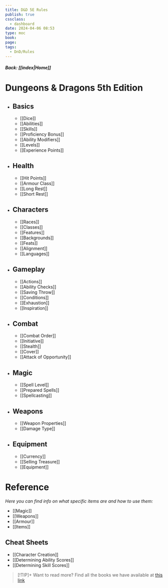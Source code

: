 ```yaml
---
title: D&D 5E Rules
publish: true
cssclass:
  - dashboard
date: 2024-04-06 08:53
type: moc
book: 
page: 
tags:
  - DnD/Rules
---
```

##### Back: [[index|Home]] 
# Dungeons & Dragons 5th Edition
- ## Basics
	- [[Dice]]
	- [[Abilities]]
	- [[Skills]]
	- [[Proficiency Bonus]]
	- [[Ability Modifiers]]
	- [[Levels]]
	- [[Experience Points]]
- ## Health
	- [[Hit Points]]
	- [[Armour Class]]
	- [[Long Rest]]
	- [[Short Rest]]
- ## Characters
	- [[Races]]
	- [[Classes]]
	- [[Features]]
	- [[Backgrounds]]
	- [[Feats]]
	- [[Alignment]]
	- [[Languages]]
- ## Gameplay
	- [[Actions]]
	- [[Ability Checks]]
	- [[Saving Throw]]
	- [[Conditions]]
	- [[Exhaustion]]
	- [[Inspiration]]
- ## Combat
	- [[Combat Order]]
	- [[Initiative]]
	- [[Stealth]]
	- [[Cover]]
	- [[Attack of Opportunity]]
- ## Magic
	- [[Spell Level]]
	- [[Prepared Spells]]
	- [[Spellcasting]]
- ## Weapons
	- [[Weapon Properties]]
	- [[Damage Type]]
- ## Equipment
	- [[Currency]]
	- [[Selling Treasure]]
	- [[Equipment]]


# Reference
*Here you can find info on what specific items are and how to use them:*
- [[Magic]]
- [[Weapons]]
- [[Armour]]
- [[Items]]
## Cheat Sheets
- [[Character Creation]]
- [[Determining Ability Scores]]
- [[Determining Skill Scores]]

> [!TIP]+ Want to read more?
> Find all the books we have available at [this link](https://drive.google.com/drive/folders/1O5bhpYizcIT5xxAoLOuzCRht_PVS7VSG?usp=sharing)
